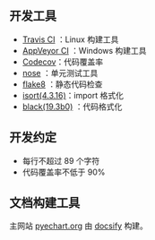 ## 开发工具

- [Travis CI](https://travis-ci.org) ：Linux 构建工具
- [AppVeyor CI](https://www.appveyor.com/) ：Windows 构建工具
- [Codecov](https://codecov.io)：代码覆盖率
- [nose](http://nose.readthedocs.io/en/latest/index.html) ：单元测试工具
- [flake8](http://flake8.pycqa.org/en/latest/index.html) ：静态代码检查
- [isort(4.3.16)](https://github.com/timothycrosley/isort)：import 格式化
- [black(19.3b0)](https://github.com/ambv/black) ：代码格式化

## 开发约定

- 每行不超过 89 个字符
- 代码覆盖率不低于 90% 

## 文档构建工具

主网站 [pyechart.org](http://pyecharts.org) 由 [docsify](https://docsify.js.org/) 构建。

